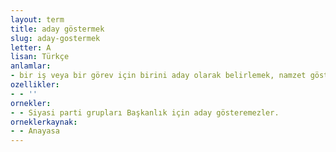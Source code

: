 ```yaml
---
layout: term
title: aday göstermek
slug: aday-gostermek
letter: A
lisan: Türkçe
anlamlar:
- bir iş veya bir görev için birini aday olarak belirlemek, namzet göstermek
ozellikler:
- - ''
ornekler:
- - Siyasi parti grupları Başkanlık için aday gösteremezler.
orneklerkaynak:
- - Anayasa
---
```

